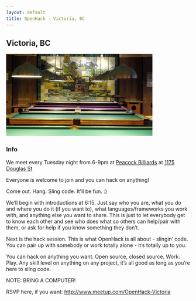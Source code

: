 ```yaml
---
layout: default
title: OpenHack - Victoria, BC
---
```


## Victoria, BC

![Peacock Billiards, Victoria BC](/victoria/victoria.jpg)

### Info

We meet every Tuesday night from 6-9pm at [Peacock Billiards](http://www.peacockbilliards.com/) at [1175 Douglas St](https://maps.google.ca/maps?client=ubuntu&channel=fs&oe=utf-8&q=1280+Broad+St&ie=UTF8&hq=&hnear=1280+Broad+St,+Victoria,+British+Columbia+V8W+2A4&gl=ca&t=m&z=16&vpsrc=://maps.google.ca/maps?ie=UTF-8&q=peacocks+victoria&fb=1&gl=ca&hq=peacocks+victoria&cid=0,0,8681642815041155577&ei=V6XuUamgC4ybigKlxICwBQ&ved=0CDUQrwswAA)

Everyone is welcome to join and you can hack on anything!

Come out. Hang. Sling code. It'll be fun. :)

We’ll begin with introductions at 6:15. Just say who you are, what you do and where you do it (if you want to), what languages/frameworks you work with, and anything else you want to share. This is just to let everybody get to know each other and see who does what so others can help/pair with them, or ask for help if you know something they don’t.

Next is the hack session. This is what OpenHack is all about - slingin’ code. You can pair up with somebody or work totally alone - it’s totally up to you. 

You can hack on anything you want. Open source, closed source. Work. Play. Any skill level on anything on any project, it’s all good as long as you’re here to sling code.

NOTE: BRING A COMPUTER! 

RSVP here, if you want: http://www.meetup.com/OpenHack-Victoria

